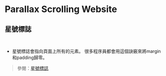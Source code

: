# Parallax Scrolling Website

## **星號標誌**
```CSS
  
```
* 星號標誌會指向頁面上所有的元素。 很多程序員都會用這個訣竅來將margin和padding歸零。

>參閱：[星號標誌](https://code.tutsplus.com/zh-hant/tutorials/the-30-css-selectors-you-must-memorize--net-16048)
